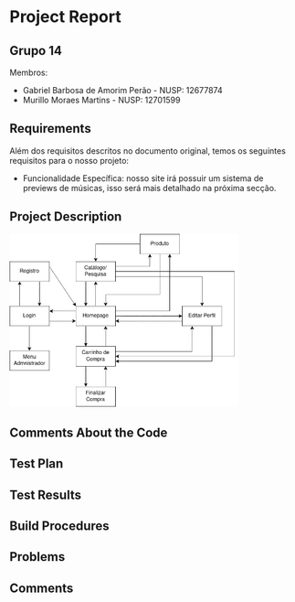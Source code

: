 # Project Report
## Grupo 14
Membros:  
- Gabriel Barbosa de Amorim Perão - NUSP: 12677874
- Murillo Moraes Martins - NUSP: 12701599

## Requirements
Além dos requisitos descritos no documento original, temos os seguintes requisitos para o nosso projeto:
- Funcionalidade Específica: nosso site irá possuir um sistema de previews de músicas, isso será mais detalhado na próxima secção.

## Project Description
<img src="NavigationDiagram.png" alt="Navigation Diagram" width="400">

## Comments About the Code

## Test Plan

## Test Results

## Build Procedures

## Problems

## Comments